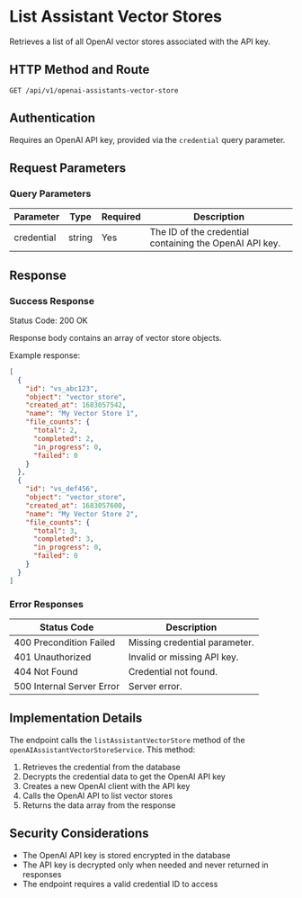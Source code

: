 # List Assistant Vector Stores

Retrieves a list of all OpenAI vector stores associated with the API key.

## HTTP Method and Route

```
GET /api/v1/openai-assistants-vector-store
```

## Authentication

Requires an OpenAI API key, provided via the `credential` query parameter.

## Request Parameters

### Query Parameters

| Parameter | Type | Required | Description |
|-----------|------|----------|-------------|
| credential | string | Yes | The ID of the credential containing the OpenAI API key. |

## Response

### Success Response

Status Code: 200 OK

Response body contains an array of vector store objects.

Example response:
```json
[
  {
    "id": "vs_abc123",
    "object": "vector_store",
    "created_at": 1683057542,
    "name": "My Vector Store 1",
    "file_counts": {
      "total": 2,
      "completed": 2,
      "in_progress": 0,
      "failed": 0
    }
  },
  {
    "id": "vs_def456",
    "object": "vector_store",
    "created_at": 1683057600,
    "name": "My Vector Store 2",
    "file_counts": {
      "total": 3,
      "completed": 3,
      "in_progress": 0,
      "failed": 0
    }
  }
]
```

### Error Responses

| Status Code | Description |
|-------------|-------------|
| 400 Precondition Failed | Missing credential parameter. |
| 401 Unauthorized | Invalid or missing API key. |
| 404 Not Found | Credential not found. |
| 500 Internal Server Error | Server error. |

## Implementation Details

The endpoint calls the `listAssistantVectorStore` method of the `openAIAssistantVectorStoreService`. This method:

1. Retrieves the credential from the database
2. Decrypts the credential data to get the OpenAI API key
3. Creates a new OpenAI client with the API key
4. Calls the OpenAI API to list vector stores
5. Returns the data array from the response

## Security Considerations

- The OpenAI API key is stored encrypted in the database
- The API key is decrypted only when needed and never returned in responses
- The endpoint requires a valid credential ID to access